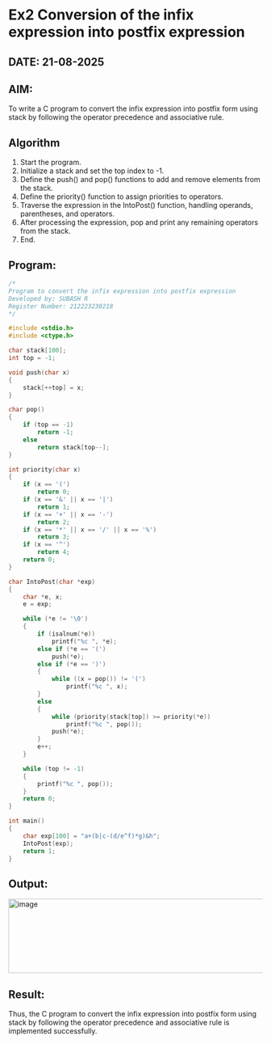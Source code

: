 # Ex2 Conversion of the infix expression into postfix expression
## DATE: 21-08-2025
## AIM:
To write a C program to convert the infix expression into postfix form using stack by following the operator precedence and associative rule.

## Algorithm
1. Start the program.
2. Initialize a stack and set the top index to -1.
3. Define the push() and pop() functions to add and remove elements from the stack.
4. Define the priority() function to assign priorities to operators.
5. Traverse the expression in the IntoPost() function, handling operands, parentheses, and operators.
6. After processing the expression, pop and print any remaining operators from the stack.
7. End.  

## Program:
```c
/*
Program to convert the infix expression into postfix expression
Developed by: SUBASH R
Register Number: 212223230218 
*/

#include <stdio.h>
#include <ctype.h>

char stack[100];
int top = -1;

void push(char x)
{
    stack[++top] = x;
}

char pop()
{
    if (top == -1)
        return -1;
    else
        return stack[top--];
}

int priority(char x)
{
    if (x == '(')
        return 0;
    if (x == '&' || x == '|')
        return 1;
    if (x == '+' || x == '-')
        return 2;
    if (x == '*' || x == '/' || x == '%')
        return 3;
    if (x == '^')
        return 4;
    return 0;
}

char IntoPost(char *exp)
{
    char *e, x;
    e = exp;

    while (*e != '\0')
    {
        if (isalnum(*e))
            printf("%c ", *e);
        else if (*e == '(')
            push(*e);
        else if (*e == ')')
        {
            while ((x = pop()) != '(')
                printf("%c ", x);
        }
        else
        {
            while (priority(stack[top]) >= priority(*e))
                printf("%c ", pop());
            push(*e);
        }
        e++;
    }

    while (top != -1)
    {
        printf("%c ", pop());
    }
    return 0;
}

int main()
{
    char exp[100] = "a+(b|c-(d/e^f)*g)&h";
    IntoPost(exp);
    return 1;
}
```

## Output:
<img width="664" height="147" alt="image" src="https://github.com/user-attachments/assets/650fe6bb-661c-4280-a4f2-87f446f1143d" />



## Result:
Thus, the C program to convert the infix expression into postfix form using stack by following the operator precedence and associative rule is implemented successfully.
